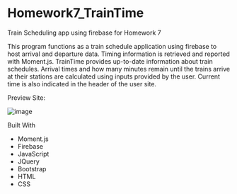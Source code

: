 # Homework7_TrainTime
Train Scheduling app using firebase for Homework 7


This program functions as a train schedule application using firebase to host arrival and departure data. 
Timing information is retrieved and reported with Moment.js.
TrainTime provides up-to-date information about train schedules.  Arrival times and how
many minutes remain until the trains arrive at their stations are calculated using inputs provided by the user.
Current time is also indicated in the header of the user site.

Preview Site:

![image](https://github.com/CarolHGray/Homework7_TrainTime/blob/master/Screenshot%20-201-02%at%21.01.08.png)


Built With
* Moment.js
* Firebase
* JavaScript
* JQuery
* Bootstrap
* HTML
* CSS


